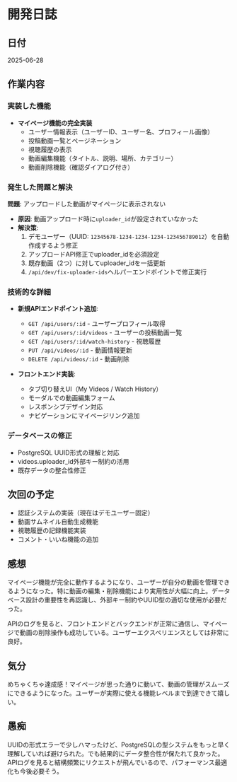 # 開発日誌

## 日付
2025-06-28

## 作業内容

### 実装した機能
- **マイページ機能の完全実装**
  - ユーザー情報表示（ユーザーID、ユーザー名、プロフィール画像）
  - 投稿動画一覧とページネーション
  - 視聴履歴の表示
  - 動画編集機能（タイトル、説明、場所、カテゴリー）
  - 動画削除機能（確認ダイアログ付き）

### 発生した問題と解決
**問題**: アップロードした動画がマイページに表示されない
- **原因**: 動画アップロード時に`uploader_id`が設定されていなかった
- **解決策**: 
  1. デモユーザー（UUID: `12345678-1234-1234-1234-123456789012`）を自動作成するよう修正
  2. アップロードAPI修正でuploader_idを必須設定
  3. 既存動画（2つ）に対してuploader_idを一括更新
  4. `/api/dev/fix-uploader-ids`ヘルパーエンドポイントで修正実行

### 技術的な詳細
- **新規APIエンドポイント追加**:
  - `GET /api/users/:id` - ユーザープロフィール取得
  - `GET /api/users/:id/videos` - ユーザーの投稿動画一覧
  - `GET /api/users/:id/watch-history` - 視聴履歴
  - `PUT /api/videos/:id` - 動画情報更新
  - `DELETE /api/videos/:id` - 動画削除

- **フロントエンド実装**:
  - タブ切り替えUI（My Videos / Watch History）
  - モーダルでの動画編集フォーム
  - レスポンシブデザイン対応
  - ナビゲーションにマイページリンク追加

### データベースの修正
- PostgreSQL UUID形式の理解と対応
- videos.uploader_id外部キー制約の活用
- 既存データの整合性修正

## 次回の予定
- 認証システムの実装（現在はデモユーザー固定）
- 動画サムネイル自動生成機能
- 視聴履歴の記録機能実装
- コメント・いいね機能の追加

## 感想
マイページ機能が完全に動作するようになり、ユーザーが自分の動画を管理できるようになった。特に動画の編集・削除機能により実用性が大幅に向上。データベース設計の重要性を再認識し、外部キー制約やUUID型の適切な使用が必要だった。

APIのログを見ると、フロントエンドとバックエンドが正常に通信し、マイページで動画の削除操作も成功している。ユーザーエクスペリエンスとしては非常に良好。

## 気分
めちゃくちゃ達成感！マイページが思った通りに動いて、動画の管理がスムーズにできるようになった。ユーザーが実際に使える機能レベルまで到達できて嬉しい。

## 愚痴
UUIDの形式エラーで少しハマったけど、PostgreSQLの型システムをもっと早く理解していれば避けられた。でも結果的にデータ整合性が保たれて良かった。APIログを見ると結構頻繁にリクエストが飛んでいるので、パフォーマンス最適化も今後必要そう。